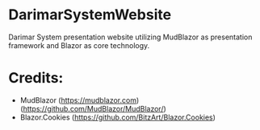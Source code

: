 # DarimarSystemWebsite
Darimar System presentation website utilizing MudBlazor as presentation framework and Blazor as core technology.

# Credits:
- MudBlazor (https://mudblazor.com) (https://github.com/MudBlazor/MudBlazor/)
- Blazor.Cookies (https://github.com/BitzArt/Blazor.Cookies)
